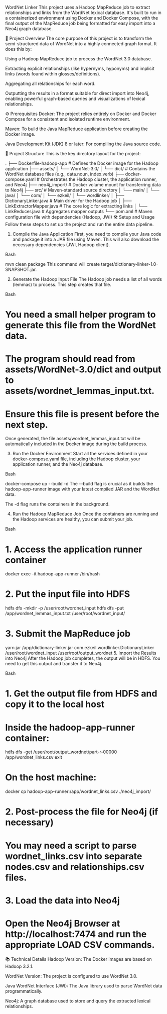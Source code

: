 WordNet Linker
This project uses a Hadoop MapReduce job to extract relationships and links from the WordNet lexical database. It's built to run in a containerized environment using Docker and Docker Compose, with the final output of the MapReduce job being formatted for easy import into a Neo4j graph database.

🚀 Project Overview
The core purpose of this project is to transform the semi-structured data of WordNet into a highly connected graph format. It does this by:

Using a Hadoop MapReduce job to process the WordNet 3.0 database.

Extracting explicit relationships (like hypernyms, hyponyms) and implicit links (words found within glosses/definitions).

Aggregating all relationships for each word.

Outputting the results in a format suitable for direct import into Neo4j, enabling powerful graph-based queries and visualizations of lexical relationships.

⚙️ Prerequisites
Docker: The project relies entirely on Docker and Docker Compose for a consistent and isolated runtime environment.

Maven: To build the Java MapReduce application before creating the Docker image.

Java Development Kit (JDK) 8 or later: For compiling the Java source code.

📂 Project Structure
This is the key directory layout for the project:

.
├── Dockerfile-hadoop-app              # Defines the Docker image for the Hadoop application
├── assets/
│   └── WordNet-3.0/
│       └── dict/                      # Contains the WordNet database files (e.g., data.noun, index.verb)
├── docker-compose.yaml                # Orchestrates the Hadoop cluster, the application runner, and Neo4j
├── neo4j_import/                      # Docker volume mount for transferring data to Neo4j
├── src/                               # Maven-standard source directory
│   └── main/
│       └── java/
│           └── com/
│               └── ezkeil/
│                   └── wordlinker/
│                       ├── DictionaryLinker.java      # Main driver for the Hadoop job
│                       ├── LinkExtractorMapper.java   # The core logic for extracting links
│                       └── LinkReducer.java           # Aggregates mapper outputs
└── pom.xml                            # Maven configuration file with dependencies (Hadoop, JWI)
🛠️ Setup and Usage
Follow these steps to set up the project and run the entire data pipeline.

1. Compile the Java Application
First, you need to compile your Java code and package it into a JAR file using Maven. This will also download the necessary dependencies (JWI, Hadoop client).

Bash

mvn clean package
This command will create target/dictionary-linker-1.0-SNAPSHOT.jar.

2. Generate the Hadoop Input File
The Hadoop job needs a list of all words (lemmas) to process. This step creates that file.

Bash

# You need a small helper program to generate this file from the WordNet data.
# The program should read from assets/WordNet-3.0/dict and output to assets/wordnet_lemmas_input.txt.
# Ensure this file is present before the next step.
Once generated, the file assets/wordnet_lemmas_input.txt will be automatically included in the Docker image during the build process.

3. Run the Docker Environment
Start all the services defined in your docker-compose.yaml file, including the Hadoop cluster, your application runner, and the Neo4j database.

Bash

docker-compose up --build -d
The --build flag is crucial as it builds the hadoop-app-runner image with your latest compiled JAR and the WordNet data.

The -d flag runs the containers in the background.

4. Run the Hadoop MapReduce Job
Once the containers are running and the Hadoop services are healthy, you can submit your job.

Bash

# 1. Access the application runner container
docker exec -it hadoop-app-runner /bin/bash

# 2. Put the input file into HDFS
hdfs dfs -mkdir -p /user/root/wordnet_input
hdfs dfs -put /app/wordnet_lemmas_input.txt /user/root/wordnet_input/

# 3. Submit the MapReduce job
yarn jar /app/dictionary-linker.jar com.ezkeil.wordlinker.DictionaryLinker /user/root/wordnet_input /user/root/output_wordnet
5. Import the Results into Neo4j
After the Hadoop job completes, the output will be in HDFS. You need to get this output and transfer it to Neo4j.

Bash

# 1. Get the output file from HDFS and copy it to the local host
# Inside the hadoop-app-runner container:
hdfs dfs -get /user/root/output_wordnet/part-r-00000 /app/wordnet_links.csv
exit
# On the host machine:
docker cp hadoop-app-runner:/app/wordnet_links.csv ./neo4j_import/

# 2. Post-process the file for Neo4j (if necessary)
# You may need a script to parse wordnet_links.csv into separate nodes.csv and relationships.csv files.

# 3. Load the data into Neo4j
# Open the Neo4j Browser at http://localhost:7474 and run the appropriate LOAD CSV commands.
📚 Technical Details
Hadoop Version: The Docker images are based on Hadoop 3.2.1.

WordNet Version: The project is configured to use WordNet 3.0.

Java WordNet Interface (JWI): The Java library used to parse WordNet data programmatically.

Neo4j: A graph database used to store and query the extracted lexical relationships.
